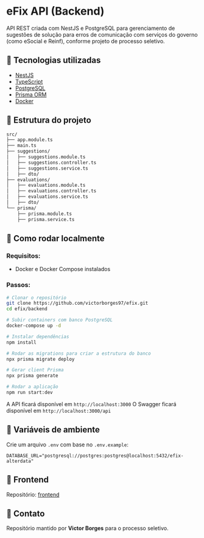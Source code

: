 # eFix API (Backend)

API REST criada com NestJS e PostgreSQL para gerenciamento de sugestões de solução para erros de comunicação com serviços do governo (como eSocial e Reinf), conforme projeto de processo seletivo.

## 🚀 Tecnologias utilizadas

- [NestJS](https://nestjs.com/)
- [TypeScript](https://www.typescriptlang.org/)
- [PostgreSQL](https://www.postgresql.org/)
- [Prisma ORM](https://www.prisma.io/)
- [Docker](https://www.docker.com/)

## 📖 Estrutura do projeto

```bash
src/
├── app.module.ts
├── main.ts
├── suggestions/
│   ├── suggestions.module.ts
│   ├── suggestions.controller.ts
│   ├── suggestions.service.ts
│   ├── dto/
├── evaluations/
│   ├── evaluations.module.ts
│   ├── evaluations.controller.ts
│   ├── evaluations.service.ts
│   ├── dto/
└── prisma/
    ├── prisma.module.ts
    ├── prisma.service.ts
```

## 📁 Como rodar localmente

### Requisitos:

- Docker e Docker Compose instalados

### Passos:

```bash
# Clonar o repositório
git clone https://github.com/victorborges97/efix.git
cd efix/backend

# Subir containers com banco PostgreSQL
docker-compose up -d

# Instalar dependências
npm install

# Rodar as migrations para criar a estrutura do banco
npx prisma migrate deploy

# Gerar client Prisma
npx prisma generate

# Rodar a aplicação
npm run start:dev
```

A API ficará disponível em `http://localhost:3000`
O Swagger ficará disponível em `http://localhost:3000/api`

## 📂 Variáveis de ambiente

Crie um arquivo `.env` com base no `.env.example`:

```env
DATABASE_URL="postgresql://postgres:postgres@localhost:5432/efix-alterdata"
```

## 🔗 Frontend

Repositório: [frontend](https://github.com/victorborges97/efix)

## 👥 Contato

Repositório mantido por **Victor Borges** para o processo seletivo.
